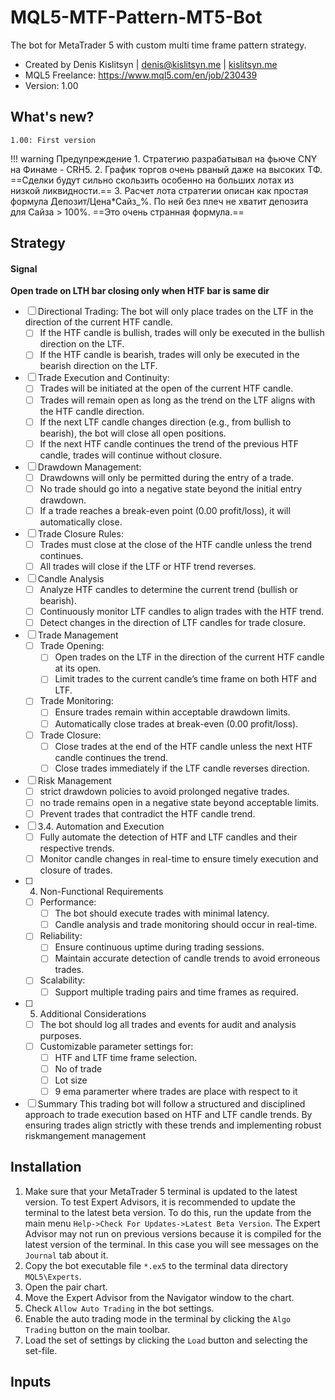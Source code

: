 # MQL5-MTF-Pattern-MT5-Bot
The bot for MetaTrader 5 with custom multi time frame pattern strategy.

* Created by Denis Kislitsyn | denis@kislitsyn.me | [kislitsyn.me](https://kislitsyn.me/personal/algo)
* MQL5 Freelance: https://www.mql5.com/en/job/230439
* Version: 1.00


## What's new?
```
1.00: First version
```

!!! warning Предупреждение
    1. Стратегию разрабатывал на фьюче CNY на Финаме - CRH5. 
    2. График торгов очень рваный даже на высоких ТФ. ==Сделки будут сильно скользить особенно на больших лотах из низкой ликвидности.==
    3. Расчет лота стратегии описан как простая формула Депозит/Цена*Сайз_%. По ней без плеч не хватит депозита для Сайза > 100%. ==Это очень странная формула.==

## Strategy

#### Signal

**Open trade on LTH bar closing only when HTF bar is same dir**

- [ ] Directional Trading: The bot will only place trades on the LTF in the direction of the current HTF candle.
    - [ ] If the HTF candle is bullish, trades will only be executed in the bullish direction on the LTF.
    - [ ] If the HTF candle is bearish, trades will only be executed in the bearish direction on the LTF.

- [ ] Trade Execution and Continuity:
    - [ ] Trades will be initiated at the open of the current HTF candle.
    - [ ] Trades will remain open as long as the trend on the LTF aligns with the HTF candle direction.
    - [ ] If the next LTF candle changes direction (e.g., from bullish to bearish), the bot will close all open positions.
    - [ ] If the next HTF candle continues the trend of the previous HTF candle, trades will continue without closure.

- [ ] Drawdown Management:
    - [ ] Drawdowns will only be permitted during the entry of a trade.
    - [ ] No trade should go into a negative state beyond the initial entry drawdown.
    - [ ] If a trade reaches a break-even point (0.00 profit/loss), it will automatically close.

- [ ] Trade Closure Rules:
    - [ ] Trades must close at the close of the HTF candle unless the trend continues.
    - [ ] All trades will close if the LTF or HTF trend reverses.

- [ ] Candle Analysis
    - [ ] Analyze HTF candles to determine the current trend (bullish or bearish).
    - [ ] Continuously monitor LTF candles to align trades with the HTF trend.
    - [ ] Detect changes in the direction of LTF candles for trade closure.

- [ ] Trade Management
    - [ ] Trade Opening:
        - [ ] Open trades on the LTF in the direction of the current HTF candle at its open.
        - [ ] Limit trades to the current candle’s time frame on both HTF and LTF.
    - [ ] Trade Monitoring:
        - [ ] Ensure trades remain within acceptable drawdown limits.
        - [ ] Automatically close trades at break-even (0.00 profit/loss).
    - [ ] Trade Closure:
        - [ ] Close trades at the end of the HTF candle unless the next HTF candle continues the trend.
        - [ ] Close trades immediately if the LTF candle reverses direction.

- [ ] Risk Management
    - [ ] strict drawdown policies to avoid prolonged negative trades.
    - [ ] no trade remains open in a negative state beyond acceptable limits.
    - [ ] Prevent trades that contradict the HTF candle trend.

- [ ] 3.4. Automation and Execution
    - [ ] Fully automate the detection of HTF and LTF candles and their respective trends.
    - [ ] Monitor candle changes in real-time to ensure timely execution and closure of trades.

- [ ] 4. Non-Functional Requirements
    - [ ] Performance:
        - [ ] The bot should execute trades with minimal latency.
        - [ ] Candle analysis and trade monitoring should occur in real-time.
    - [ ] Reliability:
        - [ ] Ensure continuous uptime during trading sessions.
        - [ ] Maintain accurate detection of candle trends to avoid erroneous trades.
    - [ ] Scalability:
        - [ ] Support multiple trading pairs and time frames as required.

- [ ] 5. Additional Considerations
    - [ ] The bot should log all trades and events for audit and analysis purposes.
    - [ ] Customizable parameter settings for:
        - [ ] HTF and LTF time frame selection.
        - [ ] No of trade
        - [ ] Lot size
        - [ ] 9 ema paramerter where trades are place with respect to it

- [ ] Summary This trading bot will follow a structured and disciplined approach to trade execution based on HTF and LTF candle trends. By ensuring trades align strictly with these trends and implementing robust riskmangement management

## Installation
1. Make sure that your MetaTrader 5 terminal is updated to the latest version. To test Expert Advisors, it is recommended to update the terminal to the latest beta version. To do this, run the update from the main menu `Help->Check For Updates->Latest Beta Version`. The Expert Advisor may not run on previous versions because it is compiled for the latest version of the terminal. In this case you will see messages on the `Journal` tab about it.
2. Copy the bot executable file `*.ex5` to the terminal data directory `MQL5\Experts`.
3. Open the pair chart.
4. Move the Expert Advisor from the Navigator window to the chart.
5. Check `Allow Auto Trading` in the bot settings.
6. Enable the auto trading mode in the terminal by clicking the `Algo Trading` button on the main toolbar.
7. Load the set of settings by clicking the `Load` button and selecting the set-file.

## Inputs

